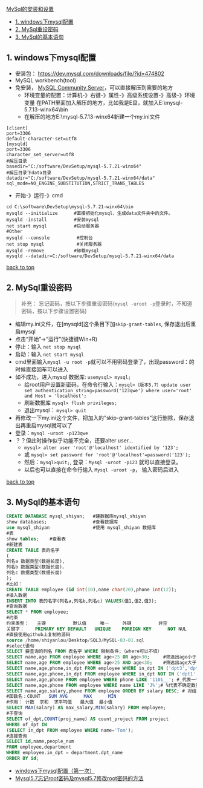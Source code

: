 [MySql的安装和设置](#top)

- [1. windows下mysql配置](#windows下mysql配置)
- [2. MySql重设密码](#MySql重设密码)
- [3. MySql的基本语句](#MySql的基本语句)

<h2 id="windows下mysql配置">1. windows下mysql配置</h2>

- 安装包： https://dev.mysql.com/downloads/file/?id=474802
- MySQL workbench(tool)
- 免安装， [MySQL Community Server](https://dev.mysql.com/downloads/mysql/)，可以直接解压到需要的地方
  - 环境变量的配置：计算机-》右键-》属性-》高级系统设置-》高级-》环境变量  在PATH里面加入解压的地方，比如我是E盘，就加入E:\mysql-5.7.13-winx64\bin
  - 在解压的地方E:\mysql-5.7.13-winx64新建一个my.ini文件

```shell
[client]
port=3306
default-character-set=utf8
[mysqld]
port=3306
character_set_server=utf8
#解压目录
basedir="C:/software/DevSetup/mysql-5.7.21-winx64"
#解压目录下data目录
datadir="C:/software/DevSetup/mysql-5.7.21-winx64/data"
sql_mode=NO_ENGINE_SUBSTITUTION,STRICT_TRANS_TABLES
```

  - 开始-》运行-》cmd

```shell
cd C:\software\DevSetup\mysql-5.7.21-winx64\bin  
mysqld --initialize      #直接初始化mysql，生成data文件夹中的文件。
mysqld -install          #安装mysql
net start mysql          #启动服务器
#Other
mysqld --console          #控制台
net stop mysql            #关闭服务器
mysqld -remove           #卸载mysql
mysqld --datadir=C:/software/DevSetup/mysql-5.7.21-winx64/data
```

[back to top](#top)

<h2 id="MySql重设密码">2. MySql重设密码</h2>

> 补充： 忘记密码，按以下步骤重设密码(` mysql -uroot -p `登录时，不知道密码，按以下步骤设置密码)
- 编辑my.ini文件，在[mysqld]这个条目下加`skip-grant-tables`, 保存退出后重启mysql
- 点击“开始”->“运行”(快捷键Win+R)
- 停止：输入 `net stop mysql`
- 启动：输入 `net start mysql`
- cmd里面输入`mysql -u root -p`就可以不用密码登录了，出现password：的时候直接回车可以进入
- 如不成功，进入mysql 数据库:  `usemysql> mysql;`
  - 给root用户设置新密码，在命令行输入：`mysql>（版本5.7）update user set authentication_string=password('123qwe') where user='root' and Host = 'localhost';`
  - 刷新数据库  `mysql> flush privileges;`
  - 退出mysql： `mysql> quit`
- 再修改一下my.ini这个文件，把加入的"skip-grant-tables"这行删除，保存退出再重启mysql就可以了
- 登录：`mysql -uroot -p123qwe`
- ？？但此时操作似乎功能不完全，还要alter user… 
  - `mysql> alter user 'root'@'localhost' identified by '123';`
  - 或 `mysql> set password for 'root'@'localhost'=password('123');`
  - 然后：`mysql>quit;`, 登录：`Mysql -uroot -p123` 就可以直接登录。
  - 以后也可以直接在命令行输入  `Mysql -uroot -p`， 输入密码后进入
  
[back to top](#top)

<h2 id="MySql的基本语句">3. MySql的基本语句</h2>

```sql
CREATE DATABASE mysql_shiyan;   #建数据库mysql_shiyan
show databases;                 #查看数据库
use mysql_shiyan                #使用 mysql_shiyan 数据库
#表
show tables;    #查看表
#新建表
CREATE TABLE 表的名字
(
列名a 数据类型(数据长度),
列名b 数据类型(数据长度)，
列名c 数据类型(数据长度)
);
#比如：
CREATE TABLE employee (id int(10),name char(20),phone int(12));
#插入数据
INSERT INTO 表的名字(列名a,列名b,列名c) VALUES(值1,值2,值3);
#查询数据
SELECT * FROM employee;
#约束
约束类型：   主键          默认值     唯一     外键          非空
关键字：    PRIMARY KEY DEFAULT   UNIQUE    FOREIGN KEY      NOT NUL
#直接使用github上复制的源码
source /home/shiyanlou/Desktop/SQL3/MySQL-03-01.sql
#select语句
SELECT 要查询的列名 FROM 表名字 WHERE 限制条件;（where可以不填）
SELECT name,age FROM employee WHERE age<25 OR age>30;     #筛选出age小于25，或age大于30
SELECT name,age FROM employee WHERE age>25 AND age<30;    #筛选出age大于25，且age小于30
SELECT name,age,phone,in_dpt FROM employee WHERE in_dpt IN ('dpt3','dpt4');
SELECT name,age,phone,in_dpt FROM employee WHERE in_dpt NOT IN ('dpt1','dpt3');
SELECT name,age,phone FROM employee WHERE phone LIKE '1101__'; #_代表一个  
SELECT name,age,phone FROM employee WHERE name LIKE 'J%';# %代表不确定数量
SELECT name,age,salary,phone FROM employee ORDER BY salary DESC; # 对结果排序 asc升 desc降
#函数名：COUNT   SUM AVG      MAX      MIN
#作用： 计数  求和  求平均值   最大值  最小值
SELECT MAX(salary) AS max_salary,MIN(salary) FROM employee;
#子查询
SELECT of_dpt,COUNT(proj_name) AS count_project FROM project
WHERE of_dpt IN
(SELECT in_dpt FROM employee WHERE name='Tom');
#连接查询
SELECT id,name,people_num
FROM employee,department
WHERE employee.in_dpt = department.dpt_name
ORDER BY id;
```

- [windows下mysql配置（第一次）](https://www.cnblogs.com/by330326/p/5608290.html)
- [Mysql5.7忘记root密码及mysql5.7修改root密码的方法](http://blog.csdn.net/z1074907546/article/details/51482594)
